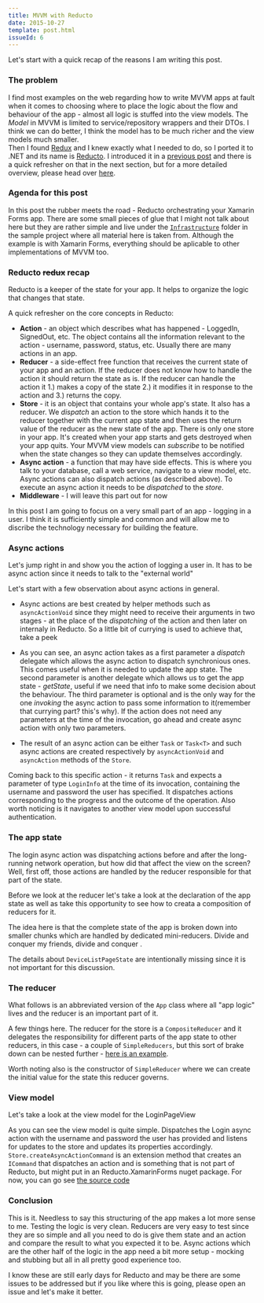 ```yaml
---
title: MVVM with Reducto
date: 2015-10-27
template: post.html
issueId: 6
---
```


Let's start with a quick recap of the reasons I am writing this post. 

### The problem

I find most examples on the web regarding how to write MVVM apps at fault when it comes to choosing where to place the logic about the flow and behaviour of the app - almost all logic is stuffed into the view models. The _Model_ in MVVM is limited to service/repository wrappers and their DTOs. I think we can do better, I think the model has to be much richer and the view models much smaller.<br>
Then I found [Redux]() and I knew exactly what I needed to do, so I ported it to .NET and its name is [Reducto](). I introduced it in a [previous post]() and there is a quick refresher on that in the next section, but for a more detailed overview, please head over [here](). 

### Agenda for this post

In this post the rubber meets the road - Reducto orchestrating your Xamarin Forms app. There are some small pieces of glue that I might not talk about here but they are rather simple and live under the [`Infrastructure`](https://github.com/pshomov/reducto.sample/blob/master/src/Reducto.Sample/Infrastructure) folder in the sample project where all material here is taken from.
Although the example is with Xamarin Forms, everything should be aplicable to other implementations of MVVM too. 

### Reducto ~~redux~~ recap

Reducto is a keeper of the state for your app. It helps to organize the logic that changes that state.
  
A quick refresher on the core concepts in Reducto:

 - **Action** - an object which describes what has happened - LoggedIn, SignedOut, etc. The object contains all the information relevant to the action - username, password, status, etc. Usually there are many actions in an app.
 - **Reducer** - a side-effect free function that receives the current state of your app and an action. If the reducer does not know how to handle the action it should return the state as is. If the reducer can handle the action it 1.) makes a copy of the state 2.) it modifies it in response to the action and 3.) returns the copy.
 - **Store** - it is an object that contains your whole app's state. It also has a reducer. We _dispatch_ an action to the store which hands it to the reducer together with the current app state and then uses the return value of the reducer as the new state of the app. There is only one store in your app. It's created when your app starts and gets destroyed when your app quits. Your MVVM view models can _subscribe_ to be notified when the state changes so they can update themselves accordingly. 
 - **Async action** - a function that may have side effects. This is where you talk to your database, call a web service, navigate to a view model, etc. Async actions can also dispatch actions (as described above). To execute an async action it needs to be _dispatched_ to the _store_.
 - **Middleware** - I will leave this part out for now
  
In this post I am going to focus on a very small part of an app - logging in a user. I think it is sufficiently simple and common and will allow me to discribe the technology necessary for building the feature.

### Async actions

Let's jump right in and show you the action of logging a user in. It has to be async action since it needs to talk to the "external world"
<script src="https://gist.github.com/pshomov/c534fb9eb3052dcc3f67.js?file=async.action.cs"></script>

Let's start with a few observation about async actions in general. 

 - Async actions are best created by helper methods such as `asyncActionVoid` since they might need to receive their arguments in two stages - at the place of the _dispatching_ of the action and then later on internaly in Reducto. So a little bit of currying is used to achieve that, take a peek   

<script src="https://gist.github.com/pshomov/c534fb9eb3052dcc3f67.js?file=asyncaction.void.cs"></script>

 - As you can see, an async action takes as a first parameter a _dispatch_ delegate which allows the async action to dispatch synchronious ones. This comes useful when it is needed to update the app state. The second parameter is another delegate which allows us to get the app state - _getState_, useful if we need that info to make some decision about the behaviour. The third parameter is optional and is the only way for the one _invoking_ the async action to pass some information to it(remember that currying part? this's why). If the action does not need any parameters at the time of the invocation, go ahead and create async action with only two parameters.
 
 - The result of an async action can be either `Task` or `Task<T>` and such async actions are created respectively by  `asyncActionVoid` and `asyncAction` methods of the `Store`.

Coming back to this specific action - it returns `Task` and expects a parameter of type `LoginInfo` at the time of its invocation, containing the username and password the user has specified.
It dispatches actions corresponding to the progress and the outcome of the operation. Also worth noticing is it navigates to another view model upon successful authentication.

### The app state

The login async action was dispatching actions before and after the long-running network operation, but how did that affect the view on the screen? Well, first off, those actions are handled by the reducer responsible for that part of the state. 

Before we look at the reducer let's take a look at the declaration of the app state as well as take this opportunity to see how to creata a composition of reducers for it.

<script src="https://gist.github.com/pshomov/c534fb9eb3052dcc3f67.js?file=app.store.cs"></script>
 
The idea here is that the complete state of the app is broken down into smaller chunks which are handled by dedicated mini-reducers. Divide and conquer my friends, divide and conquer <i class="em em-wink"></i>.

The details about `DeviceListPageState` are intentionally missing since it is not important for this discussion.

### The reducer

What follows is an abbreviated version of the `App` class where all "app logic" lives and the reducer is an important part of it.

<script src="https://gist.github.com/pshomov/c534fb9eb3052dcc3f67.js?file=app.declaration.cs"></script>

A few things here. The reducer for the store is a `CompositeReducer` and it delegates the responsibility for different parts of the app state to other reducers, in this case - a couple of `SimpleReducers`, but this sort of brake down can be nested further - [here is an example](https://github.com/pshomov/reducto/blob/master/src/Reducto.Tests/ReducersTests.cs#L89). 

Worth noting also is the constructor of `SimpleReducer` where we can create the initial value for the state this reducer governs.

### View model

Let's take a look at the view model for the LoginPageView

<script src="https://gist.github.com/pshomov/c534fb9eb3052dcc3f67.js?file=viewmodel.cs"></script>

As you can see the view model is quite simple. Dispatches the Login async action with the username and password the user has provided and listens for updates to the store and updates its properties accordingly.
`Store.createAsyncActionCommand` is an extension method that creates an `ICommand` that dispatches an action and is something that is not part of Reducto, but might put in an Reducto.XamarinForms nuget package. For now, you can go see [the source code](https://github.com/pshomov/reducto.sample/blob/master/src/Reducto.Sample/Infrastructure/CommandToAction.cs)

### Conclusion

This is it. Needless to say this structuring of the app makes a lot more sense to me. Testing the logic is very clean. Reducers are very easy to test since they are so simple and all you need to do is give them state and an action and compare the result to what you expected it to be. Async actions which are the other half of the logic in the app need a bit more setup - mocking and stubbing but all in all pretty good experience too.

I know these are still early days for Reducto and may be there are some issues to be addressed but if you like where this is going, please open an issue and let's make it better. 


